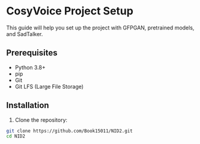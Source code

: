 # CosyVoice Project Setup

This guide will help you set up the project with GFPGAN, pretrained models, and SadTalker.

## Prerequisites
- Python 3.8+
- pip
- Git
- Git LFS (Large File Storage)

## Installation
1. Clone the repository:
```bash
git clone https://github.com/Book15011/NID2.git
cd NID2
